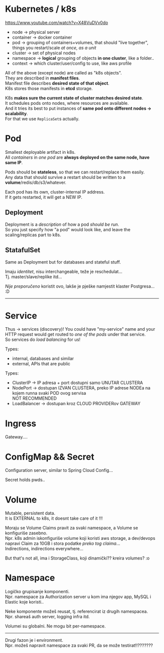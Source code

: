 
# Kubernetes / k8s

https://www.youtube.com/watch?v=X48VuDVv0do

- node -> physical server
- container -> docker container
- pod -> grouping of containers+volumes, that should "live together", things you restart/scale *at once, as a unit*
- cluster -> set of physical nodes
- namespace -> **logical** grouping of objects **in one cluster**, like a folder..
- context -> which cluster/user/config to use, like aws profile

All of the above (except node) are called as "k8s objects".  
They are described in **manifest files**.  
Manifest file describes **desired state of that object**.  
K8s stores those manifests in **etcd** storage.

K8s **makes sure the current state of cluster matches desired state**.  
It schedules pods onto nodes, where resources are available.  
And it tries its best to put instances of **same pod onto different nodes -> scalability**.  
For that we use `ReplicaSet`s actually. 

# Pod

Smallest deployable artifact in k8s.  
All *containers* in *one pod* are **always deployed on the same node, have same IP**.

Pods should be **stateless**, so that we can restart/replace them easily.  
Any data that should survive a restart should be written to a **volume**/redis/db/s3/whatever.

Each pod has its own, cluster-internal IP address.  
If it gets restarted, it will get a NEW IP.

## Deployment
Deployment is a *description* of how a pod *should be run*.  
So you just specify how "a pod" would look like, and leave the scaling/replicas part to k8s.

## StatafulSet
Same as Deployment but for databases and stateful stuff.

Imaju *identitet*, nisu interchangeable, teže je reschedulat...  
Tj. master/slave/replike itd...

*Nije preporučeno* koristit ovo, lakše je pješke namjestit klaster Postgresa... :D

---------
# Service
Thus -> services (discovery)!
You could have "my-service" name and your HTTP request would get routed to *one of the pods* under that service.  
So services do *load balancing* for us!

Types:
- internal, databases and similar
- external, APIs that are public

Types:
- ClusterIP -> IP adresa + port dostupni samo UNUTAR CLUSTERA
- NodePort -> dostupan IZVAN CLUSTERA, preko IP adrese NODEa na kojem runna svaki POD ovog servisa  
  NOT RECOMMENDED
- LoadBalancer -> dostupan kroz CLOUD PROVIDERov GATEWAY


# Ingress
Gateway....


# ConfigMap && Secret
Configuration server, similar to Spring Cloud Config...

Secret holds pwds..



# Volume
Mutable, persistent data.  
It is EXTERNAL to k8s, it doesnt take care of it !!!

Moraju se Volume Claims pravit za svaki namespace,
a Volume se konfiguriše zasebno.  
Npr. k8s admin iskonfiguriše volume koji koristi aws storage,
a dev/devops napravi Claim za 10GB i stora podatke *preko tog claima*...  
Indirections, indirections everywhere...

But that's not all, ima i StorageClass, koji dinamički?? kreira volumes? :o


# Namespace
Logičko grupisanje komponenti.  
Npr. namespace za Authorization server u kom ima njegov app, MySQL i Elastic koje koristi..

Neke komponente možeš reusat, tj. referencirat iz drugih namespacea.  
Npr. shareaš auth server, logging infra itd.

Volumei su globalni. Ne mogu bit per-namespace.

---
Drugi fazon je i environment.  
Npr. možeš napravit namespace za svaki PR, da se može testirat!!???????


